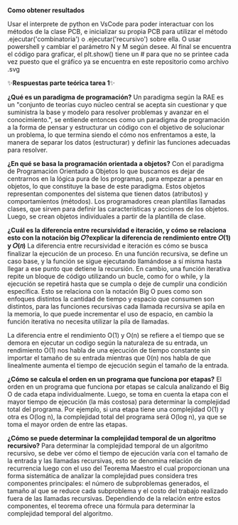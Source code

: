 **Como obtener resultados**

Usar el interprete de python en VsCode para poder interactuar con los métodos de la clase PCB, e inicializar su propia PCB para utilizar el método .ejecutar('combinatoria') o .ejecutar('recursivo') sobre ella. O usar powershell y cambiar el parámetro N y M según desee.
Al final se encuentra el código para graficar, el plt.show() tiene un # para que no se printee cada vez puesto que el gráfico ya se encuentra en este repositorio
como archivo .svg

✨**Respuestas parte teórica tarea 1**✨

**¿Qué es un paradigma de programación?**
Un paradigma según la RAE es un "conjunto de teorías cuyo núcleo central se acepta sin cuestionar y que suministra la base 
y modelo para resolver problemas y avanzar en el conocimiento.", se entiende entonces como un paradigma de programación a la
forma de pensar y estructurar un código con el objetivo de solucionar un problema, lo que termina siendo el cómo nos enfrentamos a este,
la manera de separar los datos (estructurar) y definir las funciones adecuadas para resolver.

**¿En qué se basa la programación orientada a objetos?**
Con el paradigma de Programación Orientado a Objetos lo que buscamos es dejar de centrarnos en la lógica pura de los 
programas, para empezar a pensar en objetos, lo que constituye la base de este paradigma. Estos objetos representan componentes
del sistema que tienen datos (atributos) y comportamientos (métodos). Los programadores crean plantillas llamadas clases,
que sirven para definir las características y acciones de los objetos. Luego, se crean objetos individuales a partir de la plantilla de clase.

**¿Cuál es la diferencia entre recursividad e iteración, y cómo se relaciona esto con la notación
big 𝑂?explicar la diferencia de rendimiento entre 𝑂(1) y 𝑂(𝑛)**
La diferencia entre recursividad e iteración es cómo se busca finalizar la ejecución de un proceso. En una función recursiva, se define
un caso base, y la función se sigue ejecutando llamándose a sí misma hasta llegar a ese punto que detiene la recursión. En cambio, una
función iterativa repite un bloque de código utilizando un bucle, como for o while, y la ejecución se repetirá hasta que se cumpla 
o deje de cumplir una condición específica. Esto se relaciona con la notación Big O pues como son enfoques distintos la cantidad de tiempo 
y espacio que consumen son distintos, para las funciones recursivas cada llamada recursiva se apila en la memoria, lo que puede incrementar
el uso de espacio, en cambio la función iterativa no necesita utilizar la pila de llamadas. 

La diferencia entre el rendimiento O(1) y O(n) se refiere a el tiempo que se demora en ejecutar un codigo según la naturaleza de su entrada,
un rendimiento O(1) nos habla de una ejecución de tiempo constante sin importar el tamaño de su entrada mientras que 0(n) nos habla de que
linealmente aumenta el tiempo de ejecución según el tamaño de la entrada.

**¿Cómo se calcula el orden en un programa que funciona por etapas?**
El orden en un programa que funciona por etapas se calcula analizando el Big O de cada etapa individualmente. Luego, se toma en cuenta la
etapa con el mayor tiempo de ejecución (la más costosa) para determinar la complejidad total del programa. Por ejemplo, si una etapa tiene
una complejidad O(1) y otra es O(log n), la complejidad total del programa será O(log n), ya que se toma el mayor orden de entre las etapas.

**¿Cómo se puede determinar la complejidad temporal de un algoritmo recursivo?**
Para determinar la complejidad temporal de un algoritmo recursivo, se debe ver cómo el tiempo de ejecución varía con el tamaño de la entrada 
y las llamadas recursivas, esto se denomina relación de recurrencia luego con el uso del Teorema Maestro el cual proporcionan una forma sistemática
de analizar la complejidad pues considera tres componentes principales: el número de subproblemas generados, el tamaño al que se reduce cada subproblema
y el costo del trabajo realizado fuera de las llamadas recursivas. Dependiendo de la relación entre estos componentes, el
teorema ofrece una fórmula para determinar la complejidad temporal del algoritmo.

